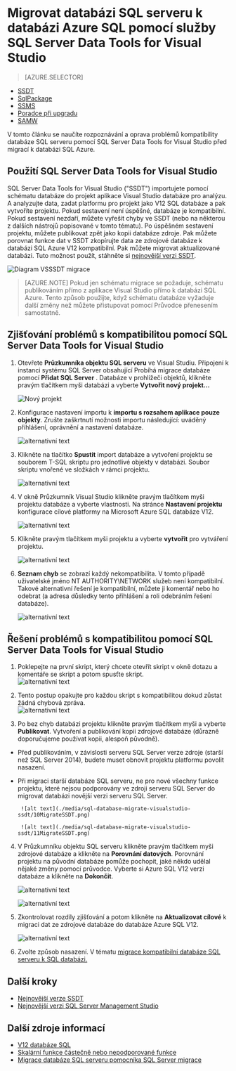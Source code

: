 <properties
   pageTitle="Řešení problémů s kompatibilitou databáze SQL serveru před migrací k SQL databázi | Microsoft Azure"
   description="Databázi Microsoft Azure SQL, migrace databáze, kompatibilita, SQL Azure Průvodce přenesením SSDT"
   services="sql-database"
   documentationCenter=""
   authors="CarlRabeler"
   manager="jhubbard"
   editor=""/>

<tags
   ms.service="sql-database"
   ms.devlang="NA"
   ms.topic="article"
   ms.tgt_pltfrm="NA"
   ms.workload="sqldb-migrate"
   ms.date="08/24/2016"
   ms.author="carlrab"/>

# <a name="migrate-a-sql-server-database-to-azure-sql-database-using-sql-server-data-tools-for-visual-studio"></a>Migrovat databázi SQL serveru k databázi Azure SQL pomocí služby SQL Server Data Tools for Visual Studio 

> [AZURE.SELECTOR]
- [SSDT](sql-database-cloud-migrate-fix-compatibility-issues-ssdt.md)
- [SqlPackage](sql-database-cloud-migrate-determine-compatibility-sqlpackage.md)
- [SSMS](sql-database-cloud-migrate-determine-compatibility-ssms.md)
- [Poradce při upgradu](http://www.microsoft.com/download/details.aspx?id=48119)
- [SAMW](sql-database-cloud-migrate-fix-compatibility-issues.md)

V tomto článku se naučíte rozpoznávání a oprava problémů kompatibility databáze SQL serveru pomocí SQL Server Data Tools for Visual Studio před migrací k databázi SQL Azure.

## <a name="using-sql-server-data-tools-for-visual-studio"></a>Použití SQL Server Data Tools for Visual Studio

SQL Server Data Tools for Visual Studio ("SSDT") importujete pomocí schématu databáze do projekt aplikace Visual Studio databáze pro analýzu. A analyzujte data, zadat platformu pro projekt jako V12 SQL databáze a pak vytvoříte projektu. Pokud sestavení není úspěšné, databáze je kompatibilní. Pokud sestavení nezdaří, můžete vyřešit chyby ve SSDT (nebo na některou z dalších nástrojů popisované v tomto tématu). Po úspěšném sestavení projektu, můžete publikovat zpět jako kopii databáze zdroje. Pak můžete porovnat funkce dat v SSDT zkopírujte data ze zdrojové databáze k databázi SQL Azure V12 kompatibilní. Pak můžete migrovat aktualizované databázi. Tuto možnost použít, stáhněte si [nejnovější verzi SSDT](https://msdn.microsoft.com/library/mt204009.aspx).

  ![Diagram VSSSDT migrace](./media/sql-database-cloud-migrate/03VSSSDTDiagram.png)

  > [AZURE.NOTE] Pokud jen schématu migrace se požaduje, schématu publikováním přímo z aplikace Visual Studio přímo k databázi SQL Azure. Tento způsob použijte, když schématu databáze vyžaduje další změny než můžete přistupovat pomocí Průvodce přenesením samostatně.

## <a name="detecting-compatibility-issues-using-sql-server-data-tools-for-visual-studio"></a>Zjišťování problémů s kompatibilitou pomocí SQL Server Data Tools for Visual Studio
   
1.  Otevřete **Průzkumníka objektu SQL serveru** ve Visual Studiu. Připojení k instanci systému SQL Server obsahující Probíhá migrace databáze pomocí **Přidat SQL Server** . Databáze v prohlížeči objektů, klikněte pravým tlačítkem myši databázi a vyberte **Vytvořit nový projekt...**     
    
    ![Nový projekt](./media/sql-database-migrate-visualstudio-ssdt/02MigrateSSDT.png)    
   
2.  Konfigurace nastavení importu k **importu s rozsahem aplikace pouze objekty**. Zrušte zaškrtnutí možnosti importu následující: uváděný přihlášení, oprávnění a nastavení databáze.    

    ![alternativní text](./media/sql-database-migrate-visualstudio-ssdt/03MigrateSSDT.png)    

3.  Klikněte na tlačítko **Spustit** import databáze a vytvoření projektu se souborem T-SQL skriptu pro jednotlivé objekty v databázi. Soubor skriptu vnořené ve složkách v rámci projektu.    

    ![alternativní text](./media/sql-database-migrate-visualstudio-ssdt/04MigrateSSDT.png)    

4.  V okně Průzkumník Visual Studio klikněte pravým tlačítkem myši projektu databáze a vyberte vlastnosti. Na stránce **Nastavení projektu** konfigurace cílové platformy na Microsoft Azure SQL databáze V12.    
    
    ![alternativní text](./media/sql-database-migrate-visualstudio-ssdt/05MigrateSSDT.png)    
    
5.  Klikněte pravým tlačítkem myši projektu a vyberte **vytvořit** pro vytváření projektu.    
    
    ![alternativní text](./media/sql-database-migrate-visualstudio-ssdt/06MigrateSSDT.png)    
    
6.  **Seznam chyb** se zobrazí každý nekompatibilita. V tomto případě uživatelské jméno NT AUTHORITY\NETWORK služeb není kompatibilní. Takové alternativní řešení je kompatibilní, můžete ji komentář nebo ho odebrat (a adresa důsledky tento přihlášení a roli odebráním řešení databáze).     
    
    ![alternativní text](./media/sql-database-migrate-visualstudio-ssdt/07MigrateSSDT.png)    
    
## <a name="fixing-compatibility-issues-using-sql-server-data-tools-for-visual-studio"></a>Řešení problémů s kompatibilitou pomocí SQL Server Data Tools for Visual Studio

1.  Poklepejte na první skript, který chcete otevřít skript v okně dotazu a komentáře se skript a potom spusťte skript.     
    ![alternativní text](./media/sql-database-migrate-visualstudio-ssdt/08MigrateSSDT.png)

2.  Tento postup opakujte pro každou skript s kompatibilitou dokud zůstat žádná chybová zpráva.    
    ![alternativní text](./media/sql-database-migrate-visualstudio-ssdt/09MigrateSSDT.png)
    
3.  Po bez chyb databázi projektu klikněte pravým tlačítkem myši a vyberte **Publikovat**. Vytvoření a publikování kopii zdrojové databáze (důrazně doporučujeme používat kopii, alespoň původně).     
 - Před publikováním, v závislosti serveru SQL Server verze zdroje (starší než SQL Server 2014), budete muset obnovit projektu platformu povolit nasazení.     
 - Při migraci starší databáze SQL serveru, ne pro nové všechny funkce projektu, které nejsou podporovány ve zdroji serveru SQL Server do migrovat databázi novější verzi serveru SQL Server.     

        ![alt text](./media/sql-database-migrate-visualstudio-ssdt/10MigrateSSDT.png)    
    
        ![alt text](./media/sql-database-migrate-visualstudio-ssdt/11MigrateSSDT.png)    
        
4.  V Průzkumníku objektu SQL serveru klikněte pravým tlačítkem myši zdrojové databáze a klikněte na **Porovnání datových**. Porovnání projektu na původní databáze pomůže pochopit, jaké někdo udělal nějaké změny pomocí průvodce. Vyberte si Azure SQL V12 verzi databáze a klikněte na **Dokončit**.    
    
    ![alternativní text](./media/sql-database-migrate-visualstudio-ssdt/12MigrateSSDT.png)    
    
    ![alternativní text](./media/sql-database-migrate-visualstudio-ssdt/13MigrateSSDT.png)    

5.  Zkontrolovat rozdíly zjišťování a potom klikněte na **Aktualizovat cílové** k migraci dat ze zdrojové databáze do databáze Azure SQL V12.     
    
    ![alternativní text](./media/sql-database-migrate-visualstudio-ssdt/14MigrateSSDT.png)    
    
6.  Zvolte způsob nasazení. V tématu [migrace kompatibilní databáze SQL serveru k SQL databázi.](sql-database-cloud-migrate.md)  

## <a name="next-steps"></a>Další kroky

- [Nejnovější verze SSDT](https://msdn.microsoft.com/library/mt204009.aspx)
- [Nejnovější verzi SQL Server Management Studio](https://msdn.microsoft.com/library/mt238290.aspx)

## <a name="additional-resources"></a>Další zdroje informací

- [V12 databáze SQL](sql-database-v12-whats-new.md)
- [Skalární funkce částečně nebo nepodporované funkce](sql-database-transact-sql-information.md)
- [Migrace databáze SQL serveru pomocníka SQL Server migrace](http://blogs.msdn.com/b/ssma/)

